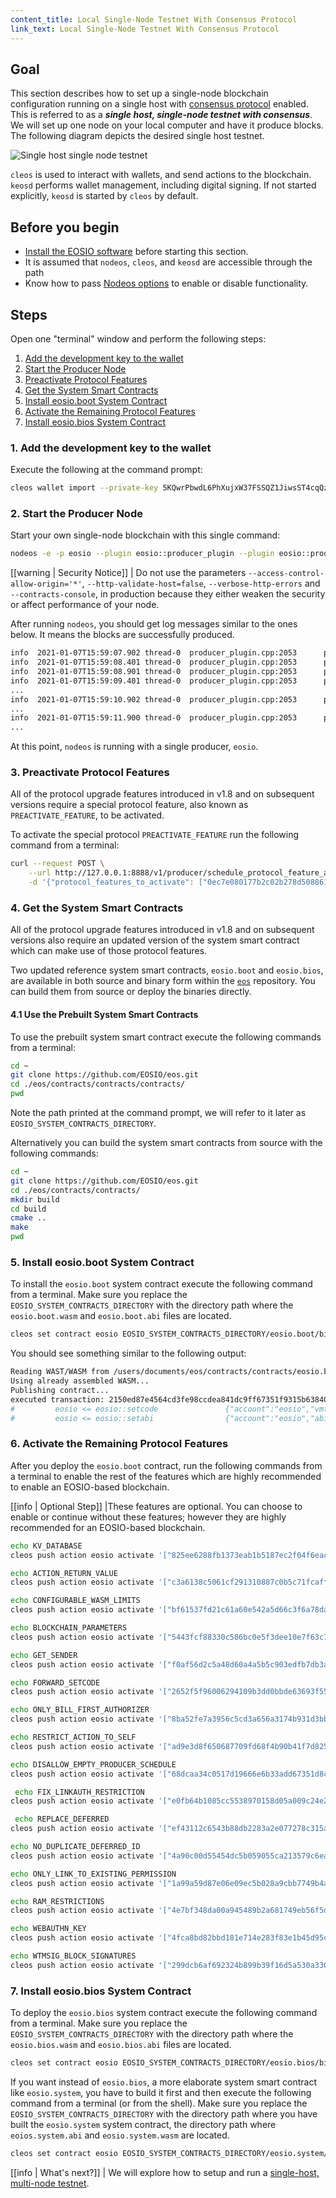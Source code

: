 ```yaml
---
content_title: Local Single-Node Testnet With Consensus Protocol
link_text: Local Single-Node Testnet With Consensus Protocol
---
```


## Goal

This section describes how to set up a single-node blockchain configuration running on a single host with [consensus protocol](https://developers.eos.io/welcome/latest/protocol/consensus_protocol) enabled.  This is referred to as a _**single host, single-node testnet with consensus**_.  We will set up one node on your local computer and have it produce blocks. The following diagram depicts the desired single host testnet.

![Single host single node testnet](single-host-single-node-testnet.png)

`cleos` is used to interact with wallets, and send actions to the blockchain. `keosd` performs wallet management, including digital signing. If not started explicitly, `keosd` is started by `cleos` by default.

## Before you begin

* [Install the EOSIO software](../../../00_install/index.md) before starting this section.
* It is assumed that `nodeos`, `cleos`, and `keosd` are accessible through the path
* Know how to pass [Nodeos options](../../02_usage/00_nodeos-options.md) to enable or disable functionality.

## Steps

Open one "terminal" window and perform the following steps:

1. [Add the development key to the wallet](#1-add-the-development-key-to-the-wallet)
2. [Start the Producer Node](#2-start-the-producer-node)
3. [Preactivate Protocol Features](#3-preactivate-protocol-features)
4. [Get the System Smart Contracts](#4-get-the-system-smart-contracts)
5. [Install eosio.boot System Contract](#5-install-eosioboot-system-contract)
6. [Activate the Remaining Protocol Features](#6-activate-the-remaining-protocol-features)
7. [Install eosio.bios System Contract](#7-install-eosiobios-system-contract)

### 1. Add the development key to the wallet

Execute the following at the command prompt:

```sh
cleos wallet import --private-key 5KQwrPbwdL6PhXujxW37FSSQZ1JiwsST4cqQzDeyXtP79zkvFD3
```

### 2. Start the Producer Node

Start your own single-node blockchain with this single command:

```sh
nodeos -e -p eosio --plugin eosio::producer_plugin --plugin eosio::producer_api_plugin --plugin eosio::chain_api_plugin --access-control-allow-origin='*' --contracts-console --http-validate-host=false --verbose-http-errors
```

[[warning | Security Notice]]
| Do not use the parameters `--access-control-allow-origin='*'`, `--http-validate-host=false`, `--verbose-http-errors` and `--contracts-console`, in production because they either weaken the security or affect performance of your node.

After running `nodeos`, you should get log messages similar to the ones below. It means the blocks are successfully produced.

```sh
info  2021-01-07T15:59:07.902 thread-0  producer_plugin.cpp:2053      produce_block        ] Produced block 98fa5cdd7ce06ae8... #162 @ 2021-01-07T15:59:08.000 signed by eosio [trxs: 0, lib: 161, confirmed: 0]
info  2021-01-07T15:59:08.401 thread-0  producer_plugin.cpp:2053      produce_block        ] Produced block 972190051a840992... #163 @ 2021-01-07T15:59:08.500 signed by eosio [trxs: 0, lib: 162, confirmed: 0]
info  2021-01-07T15:59:08.901 thread-0  producer_plugin.cpp:2053      produce_block        ] Produced block d8727439a26f36f6... #164 @ 2021-01-07T15:59:09.000 signed by eosio [trxs: 0, lib: 163, confirmed: 0]
info  2021-01-07T15:59:09.401 thread-0  producer_plugin.cpp:2053      produce_block        ] Produced block 6f2302aeb944c5ca... #165 @ 2021-01-07T15:59:09.500 signed by eosio [trxs: 0, lib: 164, confirmed: 0]
...
info  2021-01-07T15:59:10.902 thread-0  producer_plugin.cpp:2053      produce_block        ] Produced block 8cd2384a28818e19... #168 @ 2021-01-07T15:59:11.000 signed by eosio [trxs: 0, lib: 167, confirmed: 0]
...
info  2021-01-07T15:59:11.900 thread-0  producer_plugin.cpp:2053      produce_block        ] Produced block c8c82b50249e9f6d... #170 @ 2021-01-07T15:59:12.000 signed by eosio [trxs: 0, lib: 169, confirmed: 0]
...
```

At this point, `nodeos` is running with a single producer, `eosio`.

### 3. Preactivate Protocol Features

All of the protocol upgrade features introduced in v1.8 and on subsequent versions require a special protocol feature, also known as `PREACTIVATE_FEATURE`, to be activated.

To activate the special protocol `PREACTIVATE_FEATURE` run the following command  from a terminal:

```sh
curl --request POST \
    --url http://127.0.0.1:8888/v1/producer/schedule_protocol_feature_activations \
    -d '{"protocol_features_to_activate": ["0ec7e080177b2c02b278d5088611686b49d739925a92d9bfcacd7fc6b74053bd"]}'
```

### 4. Get the System Smart Contracts

All of the protocol upgrade features introduced in v1.8 and on subsequent versions also require an updated version of the system smart contract which can make use of those protocol features.

Two updated reference system smart contracts, `eosio.boot` and `eosio.bios`, are available in both source and binary form within the [`eos`](https://github.com/EOSIO/eos.git) repository. You can build them from source or deploy the binaries directly.

#### 4.1 Use the Prebuilt System Smart Contracts

To use the prebuilt system smart contract execute the following commands from a terminal:

```sh
cd ~
git clone https://github.com/EOSIO/eos.git
cd ./eos/contracts/contracts/contracts/
pwd
```

Note the path printed at the command prompt, we will refer to it later as `EOSIO_SYSTEM_CONTRACTS_DIRECTORY`.

Alternatively you can build the system smart contracts from source with the following commands:

```sh
cd ~
git clone https://github.com/EOSIO/eos.git
cd ./eos/contracts/contracts/
mkdir build
cd build
cmake ..
make
pwd
```

### 5. Install eosio.boot System Contract

To install the `eosio.boot` system contract execute the following command from a terminal. Make sure you replace the `EOSIO_SYSTEM_CONTRACTS_DIRECTORY` with the directory path where the `eosio.boot.wasm` and `eosio.boot.abi` files are located.

```sh
cleos set contract eosio EOSIO_SYSTEM_CONTRACTS_DIRECTORY/eosio.boot/bin/ eosio.boot.wasm eosio.boot.abi
```

You should see something similar to the following output:

```sh
Reading WAST/WASM from /users/documents/eos/contracts/contracts/eosio.boot/build/eosio.boot.wasm...
Using already assembled WASM...
Publishing contract...
executed transaction: 2150ed87e4564cd3fe98ccdea841dc9ff67351f9315b6384084e8572a35887cc  39968 bytes  4395 us
#         eosio <= eosio::setcode               {"account":"eosio","vmtype":0,"vmversion":0,"code":"0061736d0100000001be023060027f7e0060067f7e7e7f7f...
#         eosio <= eosio::setabi                {"account":"eosio","abi":{"types":[],"structs":[{"name":"buyrambytes","base":"","fields":[{"name":"p...
```

### 6. Activate the Remaining Protocol Features

After you deploy the `eosio.boot` contract, run the following commands from a terminal to enable the rest of the features which are highly recommended to enable an EOSIO-based blockchain.

[[info | Optional Step]]
|These features are optional. You can choose to enable or continue without these features; however they are highly recommended for an EOSIO-based blockchain.

```sh
echo KV_DATABASE
cleos push action eosio activate '["825ee6288fb1373eab1b5187ec2f04f6eacb39cb3a97f356a07c91622dd61d16"]' -p eosio

echo ACTION_RETURN_VALUE
cleos push action eosio activate '["c3a6138c5061cf291310887c0b5c71fcaffeab90d5deb50d3b9e687cead45071"]' -p eosio

echo CONFIGURABLE_WASM_LIMITS
cleos push action eosio activate '["bf61537fd21c61a60e542a5d66c3f6a78da0589336868307f94a82bccea84e88"]' -p eosio

echo BLOCKCHAIN_PARAMETERS
cleos push action eosio activate '["5443fcf88330c586bc0e5f3dee10e7f63c76c00249c87fe4fbf7f38c082006b4"]' -p eosio

echo GET_SENDER
cleos push action eosio activate '["f0af56d2c5a48d60a4a5b5c903edfb7db3a736a94ed589d0b797df33ff9d3e1d"]' -p eosio

echo FORWARD_SETCODE
cleos push action eosio activate '["2652f5f96006294109b3dd0bbde63693f55324af452b799ee137a81a905eed25"]' -p eosio

echo ONLY_BILL_FIRST_AUTHORIZER
cleos push action eosio activate '["8ba52fe7a3956c5cd3a656a3174b931d3bb2abb45578befc59f283ecd816a405"]' -p eosio

echo RESTRICT_ACTION_TO_SELF
cleos push action eosio activate '["ad9e3d8f650687709fd68f4b90b41f7d825a365b02c23a636cef88ac2ac00c43"]' -p eosio

echo DISALLOW_EMPTY_PRODUCER_SCHEDULE
cleos push action eosio activate '["68dcaa34c0517d19666e6b33add67351d8c5f69e999ca1e37931bc410a297428"]' -p eosio

 echo FIX_LINKAUTH_RESTRICTION
cleos push action eosio activate '["e0fb64b1085cc5538970158d05a009c24e276fb94e1a0bf6a528b48fbc4ff526"]' -p eosio

 echo REPLACE_DEFERRED
cleos push action eosio activate '["ef43112c6543b88db2283a2e077278c315ae2c84719a8b25f25cc88565fbea99"]' -p eosio

echo NO_DUPLICATE_DEFERRED_ID
cleos push action eosio activate '["4a90c00d55454dc5b059055ca213579c6ea856967712a56017487886a4d4cc0f"]' -p eosio

echo ONLY_LINK_TO_EXISTING_PERMISSION
cleos push action eosio activate '["1a99a59d87e06e09ec5b028a9cbb7749b4a5ad8819004365d02dc4379a8b7241"]' -p eosio

echo RAM_RESTRICTIONS
cleos push action eosio activate '["4e7bf348da00a945489b2a681749eb56f5de00b900014e137ddae39f48f69d67"]' -p eosio

echo WEBAUTHN_KEY
cleos push action eosio activate '["4fca8bd82bbd181e714e283f83e1b45d95ca5af40fb89ad3977b653c448f78c2"]' -p eosio

echo WTMSIG_BLOCK_SIGNATURES
cleos push action eosio activate '["299dcb6af692324b899b39f16d5a530a33062804e41f09dc97e9f156b4476707"]' -p eosio
```

### 7. Install eosio.bios System Contract

To deploy the `eosio.bios` system contract execute the following command from a terminal. Make sure you replace the `EOSIO_SYSTEM_CONTRACTS_DIRECTORY` with the directory path where the `eosio.bios.wasm` and `eosio.bios.abi` files are located.

```sh
cleos set contract eosio EOSIO_SYSTEM_CONTRACTS_DIRECTORY/eosio.bios/bin/ eosio.bios.wasm eosio.bios.abi
```

If you want instead of `eosio.bios`, a more elaborate system smart contract like `eosio.system`, you have to build it first and then execute the following command from a terminal (or from the shell). Make sure you replace the `EOSIO_SYSTEM_CONTRACTS_DIRECTORY` with the directory path where you have built the `eosio.system` system contract, the directory path where `eoios.system.abi` and `eosio.system.wasm` are located.

```sh
cleos set contract eosio EOSIO_SYSTEM_CONTRACTS_DIRECTORY/eosio.system/ eosio.system.wasm eosio.system.abi
```

[[info | What's next?]]
| We will explore how to setup and run a [single-host, multi-node testnet](20_local-multi-node-testnet.md).
